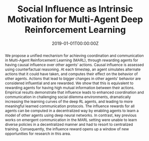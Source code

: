 ---
title: "Social Influence as Intrinsic Motivation for Multi-Agent Deep Reinforcement Learning"
authors:
- admin
- A. Lazaridou
- E. Hughes
- C. Gulcehre
- P. A. Ortega
- D. J. Strouse
- J.Z. Leibo
- N. de Freitas
date: "2019-01-01T00:00:00Z"
doi: ""

author_notes:
- ""
- ""
- ""
- ""
- ""
- ""
- ""
- ""

# Schedule page publish date (NOT publication's date).
publishDate: "2019-01-01T00:00:00Z"

# Publication type.
# Legend: 0 = Uncategorized; 1 = Conference paper; 2 = Journal article;
# 3 = Preprint / Working Paper; 4 = Report; 5 = Book; 6 = Book section;
# 7 = Thesis; 8 = Patent
publication_types: ["1"]

# Publication name and optional abbreviated publication name.
publication: In *International Conference on Machine Learning (ICML)* **Best Paper Honourable Mention (top 0.26\% of submissions)**
publication_short: In *International Conference on Machine Learning (ICML)* **Best Paper Honourable Mention (top 0.26\% of submissions)**

abstract: We propose a unified mechanism for achieving coordination and communication in Multi-Agent Reinforcement Learning (MARL), through rewarding agents for having causal influence over other agents' actions. Causal influence is assessed using counterfactual reasoning. At each timestep, an agent simulates alternate actions that it could have taken, and computes their effect on the behavior of other agents. Actions that lead to bigger changes in other agents' behavior are considered influential and are rewarded. We show that this is equivalent to rewarding agents for having high mutual information between their actions. Empirical results demonstrate that influence leads to enhanced coordination and communication in challenging social dilemma environments, dramatically increasing the learning curves of the deep RL agents, and leading to more meaningful learned communication protocols. The influence rewards for all agents can be computed in a decentralized way by enabling agents to learn a model of other agents using deep neural networks. In contrast, key previous works on emergent communication in the MARL setting were unable to learn diverse policies in a decentralized manner and had to resort to centralized training. Consequently, the influence reward opens up a window of new opportunities for research in this area.

# Summary. An optional shortened abstract.
summary: Social influence is a unified mechanism for achieving coordination and communication in Multi-Agent Reinforcement Learning, through rewarding agents for having causal influence over other agents' actions, thus increasing mutual information between agents' actions. Optimizing for influence leads to agents learning emergent communication protocols. Unlike prior work, influence can be computed in a fully decentralized manner. 

tags:
- Cooperation
- Multi-Agent
- Communication and Language
- Intrinsic Motivation
- Reinforcement Learning
- Deep Learning
featured: true

links:
- name: Videos
  url: https://www.youtube.com/channel/UCNzeAAPyZaX4EDr720q5msg
- name: ICML talk
  url: https://www.facebook.com/watch/live/?v=355035025132741&ref=watch_permalink
- name: IEEE Spectrum article
  url: https://spectrum.ieee.org/tech-talk/computing/software/deepmind-teaches-ai-teamwork
- name: ICML 2019 Best Papers
  url: https://medium.com/syncedreview/icml-2019-google-eth-zurich-mpi-is-cambridge-prowler-io-share-best-paper-honours-4aeabd5c9fc8
url_pdf: https://arxiv.org/pdf/1810.08647.pdf
url_code: ''
url_dataset: ''
url_poster: https://drive.google.com/file/d/1itGMdTbCIkmK8uetNuW91RflWMeAs1q6/view?usp=sharing
url_project: ''
url_slides: https://docs.google.com/presentation/d/1g-H9WAXWf-VL_yNhW3-b260Kh5w-MPFw00LTU9mk3Q8/edit?usp=sharing
url_source: ''
url_video: ''

# Featured image
# To use, add an image named `featured.jpg/png` to your page's folder. 
image:
  caption: ''
  focal_point: Center
  preview_only: false

# Associated Projects (optional).
#   Associate this publication with one or more of your projects.
#   Simply enter your project's folder or file name without extension.
#   E.g. `internal-project` references `content/project/internal-project/index.md`.
#   Otherwise, set `projects: []`.
projects: []

# Slides (optional).
#   Associate this publication with Markdown slides.
#   Simply enter your slide deck's filename without extension.
#   E.g. `slides: "example"` references `content/slides/example/index.md`.
#   Otherwise, set `slides: ""`.
slides: ""
---
